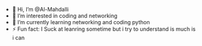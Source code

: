 - 👋 Hi, I’m @Al-Mahdalli
- 👀 I’m interested in coding and networking 
- 🌱 I’m currently learning networking and coding python
- ⚡ Fun fact: I Suck at leanring sometime but i try to understand is much is i can 

<!---
Al-Mahdalli/Al-Mahdalli is a ✨ special ✨ repository because its `README.md` (this file) appears on your GitHub profile.
You can click the Preview link to take a look at your changes.
--->
